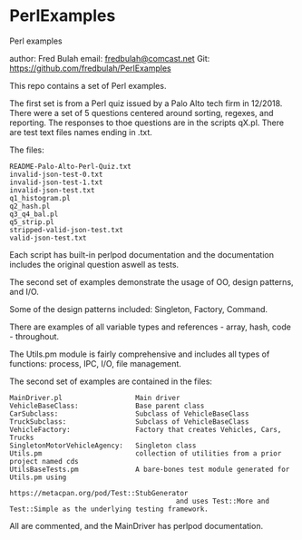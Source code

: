 # PerlExamples
Perl examples

author:	Fred Bulah
email:	fredbulah@comcast.net
Git:     https://github.com/fredbulah/PerlExamples

This repo contains a set of Perl examples.

The first set is from a Perl quiz issued by a Palo Alto tech firm in 12/2018. There were a set of 5 questions centered around sorting,
regexes, and reporting. The responses to thoe questions are in the scripts qX.pl. There are test text files names ending in .txt.

The files:
	
	README-Palo-Alto-Perl-Quiz.txt
	invalid-json-test-0.txt
	invalid-json-test-1.txt
	invalid-json-test.txt
	q1_histogram.pl
	q2_hash.pl
	q3_q4_bal.pl
	q5_strip.pl
	stripped-valid-json-test.txt
	valid-json-test.txt

Each script has built-in perlpod documentation and the documentation includes the original question aswell as tests.

The second set of examples demonstrate the usage of OO, design patterns, and I/O.

Some of the design patterns included: Singleton, Factory, Command.

There are examples of all variable types and references - array, hash, code - throughout. 

The Utils.pm module is fairly comprehensive and includes all types of functions: process, IPC, I/O, file management.

The second set of examples are contained in the files:

	MainDriver.pl                  Main driver
	VehicleBaseClass:              Base parent class
	CarSubclass:                   Subclass of VehicleBaseClass
	TruckSubclass:                 Subclass of VehicleBaseClass
	VehicleFactory:                Factory that creates Vehicles, Cars, Trucks
	SingletonMotorVehicleAgency:   Singleton class
	Utils.pm                       collection of utilities from a prior project named cds
	UtilsBaseTests.pm              A bare-bones test module generated for Utils.pm using 
	                               https://metacpan.org/pod/Test::StubGenerator 
											 and uses Test::More and Test::Simple as the underlying testing framework.

All are commented, and the MainDriver has perlpod documentation.


